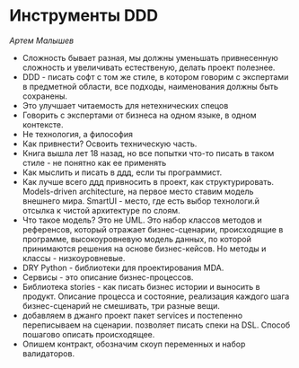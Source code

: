 # Инструменты DDD

*Артем Малышев*

* Сложность бывает разная, мы должны уменьшать привнесенную сложность и увеличивать естественую, делать проект полезнее. 
* DDD - писать софт с том же стиле, в котором говорим с экспертами в предметной области, все подходы, наименования должны быть сохранены. 
* Это улучшает читаемость для нетехнических спецов
* Говорить с экспертами от бизнеса на одном языке, в одном контексте. 
* Не технология, а философия
* Как привнести? Освоить техническую часть. 
* Книга вышла лет 18 назад, но все попытки что-то писать в таком стиле - не понятно как ее применять
* Как мыслить и писать в ддд, если ты программист. 
* Как лучше всего ддд привносить в проект, как структурировать. Models-driven architecture, на первое место ставим модель внешнего мира. SmartUI - место, где есть выбор технологи.й отсылка к чистой архитектуре по слоям. 
* Что такое модель? Это не UML. Это набор классов методов и референсов, который отражает бизнес-сценарии, происходящие в программе, высокоуровневую модель данных, по которой принимаются решения на основе бизнес-кейсов. Но методы и классы - низкоуровневые. 
* DRY Python - библиотеки для проектирования MDA. 
* Сервисы - это описание бизнес-процессов. 
* Библиотека stories - как писать бизнес истории и выносить в продукт. Описание процесса и состояние, реализация каждого шага бизнес-сценарий не смешивать, три разные вещи. 
* добавляем в джанго проект пакет services и постепенно переписываем на сценарии. позволяет писать спеки на DSL. Способ пошагово описать происходящее. 
* Опишем контракт, обозначим скоуп переменных и набор валидаторов. 

